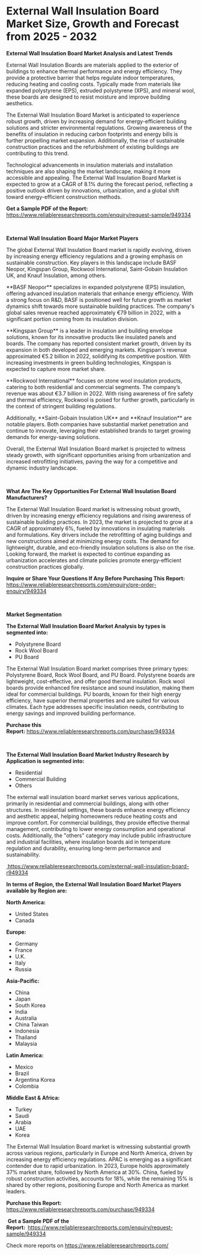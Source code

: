 <p><h1>External Wall Insulation Board Market Size, Growth and Forecast from 2025 - 2032</h1></p><p><strong>External Wall Insulation Board Market Analysis and Latest Trends</strong></p>
<p><p>External Wall Insulation Boards are materials applied to the exterior of buildings to enhance thermal performance and energy efficiency. They provide a protective barrier that helps regulate indoor temperatures, reducing heating and cooling costs. Typically made from materials like expanded polystyrene (EPS), extruded polystyrene (XPS), and mineral wool, these boards are designed to resist moisture and improve building aesthetics.</p><p>The External Wall Insulation Board Market is anticipated to experience robust growth, driven by increasing demand for energy-efficient building solutions and stricter environmental regulations. Growing awareness of the benefits of insulation in reducing carbon footprints and energy bills is further propelling market expansion. Additionally, the rise of sustainable construction practices and the refurbishment of existing buildings are contributing to this trend.</p><p>Technological advancements in insulation materials and installation techniques are also shaping the market landscape, making it more accessible and appealing. The External Wall Insulation Board Market is expected to grow at a CAGR of 8.1% during the forecast period, reflecting a positive outlook driven by innovations, urbanization, and a global shift toward energy-efficient construction methods.</p></p>
<p><strong>Get a Sample PDF of the Report:&nbsp;</strong> <a href="https://www.reliableresearchreports.com/enquiry/request-sample/949334?utm_campaign=2206&utm_medium=2&utm_source=Github&utm_content=ia&utm_term=30012025&utm_id=external-wall-insulation-board">https://www.reliableresearchreports.com/enquiry/request-sample/949334</a></p>
<p>&nbsp;</p>
<p><strong>External Wall Insulation Board Major Market Players</strong></p>
<p><p>The global External Wall Insulation Board market is rapidly evolving, driven by increasing energy efficiency regulations and a growing emphasis on sustainable construction. Key players in this landscape include BASF Neopor, Kingspan Group, Rockwool International, Saint-Gobain Insulation UK, and Knauf Insulation, among others.</p><p>**BASF Neopor** specializes in expanded polystyrene (EPS) insulation, offering advanced insulation materials that enhance energy efficiency. With a strong focus on R&D, BASF is positioned well for future growth as market dynamics shift towards more sustainable building practices. The company's global sales revenue reached approximately €79 billion in 2022, with a significant portion coming from its insulation division.</p><p>**Kingspan Group** is a leader in insulation and building envelope solutions, known for its innovative products like insulated panels and boards. The company has reported consistent market growth, driven by its expansion in both developed and emerging markets. Kingspan's revenue approximated €5.2 billion in 2022, solidifying its competitive position. With increasing investments in green building technologies, Kingspan is expected to capture more market share.</p><p>**Rockwool International** focuses on stone wool insulation products, catering to both residential and commercial segments. The company’s revenue was about €3.7 billion in 2022. With rising awareness of fire safety and thermal efficiency, Rockwool is poised for further growth, particularly in the context of stringent building regulations.</p><p>Additionally, **Saint-Gobain Insulation UK** and **Knauf Insulation** are notable players. Both companies have substantial market penetration and continue to innovate, leveraging their established brands to target growing demands for energy-saving solutions.</p><p>Overall, the External Wall Insulation Board market is projected to witness steady growth, with significant opportunities arising from urbanization and increased retrofitting initiatives, paving the way for a competitive and dynamic industry landscape.</p></p>
<p>&nbsp;</p>
<p><strong>What Are The Key Opportunities For External Wall Insulation Board Manufacturers?</strong></p>
<p><p>The External Wall Insulation Board market is witnessing robust growth, driven by increasing energy efficiency regulations and rising awareness of sustainable building practices. In 2023, the market is projected to grow at a CAGR of approximately 6%, fueled by innovations in insulating materials and formulations. Key drivers include the retrofitting of aging buildings and new constructions aimed at minimizing energy costs. The demand for lightweight, durable, and eco-friendly insulation solutions is also on the rise. Looking forward, the market is expected to continue expanding as urbanization accelerates and climate policies promote energy-efficient construction practices globally.</p></p>
<p><strong>Inquire or Share Your Questions If Any Before Purchasing This Report:</strong> <a href="https://www.reliableresearchreports.com/enquiry/pre-order-enquiry/949334?utm_campaign=2206&utm_medium=2&utm_source=Github&utm_content=ia&utm_term=30012025&utm_id=external-wall-insulation-board">https://www.reliableresearchreports.com/enquiry/pre-order-enquiry/949334</a></p>
<p>&nbsp;</p>
<p><strong>Market Segmentation</strong></p>
<p><strong>The External Wall Insulation Board Market Analysis by types is segmented into:</strong></p>
<p><ul><li>Polystyrene Board</li><li>Rock Wool Board</li><li>PU Board</li></ul></p>
<p><p>The External Wall Insulation Board market comprises three primary types: Polystyrene Board, Rock Wool Board, and PU Board. Polystyrene boards are lightweight, cost-effective, and offer good thermal insulation. Rock wool boards provide enhanced fire resistance and sound insulation, making them ideal for commercial buildings. PU boards, known for their high energy efficiency, have superior thermal properties and are suited for various climates. Each type addresses specific insulation needs, contributing to energy savings and improved building performance.</p></p>
<p><strong>Purchase this Report:&nbsp;</strong><a href="https://www.reliableresearchreports.com/purchase/949334?utm_campaign=2206&utm_medium=2&utm_source=Github&utm_content=ia&utm_term=30012025&utm_id=external-wall-insulation-board">https://www.reliableresearchreports.com/purchase/949334</a></p>
<p>&nbsp;</p>
<p><strong>The External Wall Insulation Board Market Industry Research by Application is segmented into:</strong></p>
<p><ul><li>Residential</li><li>Commercial Building</li><li>Others</li></ul></p>
<p><p>The external wall insulation board market serves various applications, primarily in residential and commercial buildings, along with other structures. In residential settings, these boards enhance energy efficiency and aesthetic appeal, helping homeowners reduce heating costs and improve comfort. For commercial buildings, they provide effective thermal management, contributing to lower energy consumption and operational costs. Additionally, the "others" category may include public infrastructure and industrial facilities, where insulation boards aid in temperature regulation and durability, ensuring long-term performance and sustainability.</p></p>
<p><a href="https://www.reliableresearchreports.com/external-wall-insulation-board-r949334?utm_campaign=2206&utm_medium=2&utm_source=Github&utm_content=ia&utm_term=30012025&utm_id=external-wall-insulation-board">&nbsp;https://www.reliableresearchreports.com/external-wall-insulation-board-r949334</a></p>
<p><strong>In terms of Region, the External Wall Insulation Board Market Players available by Region are:</strong></p>
<p>
    <p> <strong> North America: </strong>
        <ul>
            <li>United States</li>
            <li>Canada</li>
        </ul>
        </p> 
    <p> <strong> Europe: </strong>
        <ul>
            <li>Germany</li>
            <li>France</li>
            <li>U.K.</li>
            <li>Italy</li>
            <li>Russia</li>
        </ul>
        </p> 
    <p> <strong> Asia-Pacific: </strong>
        <ul>
            <li>China</li>
            <li>Japan</li>
            <li>South Korea</li>
            <li>India</li>
            <li>Australia</li>
            <li>China Taiwan</li>
            <li>Indonesia</li>
            <li>Thailand</li>
            <li>Malaysia</li>
        </ul>
        </p> 
    <p> <strong> Latin America: </strong>
        <ul>
            <li>Mexico</li>
            <li>Brazil</li>
            <li>Argentina Korea</li>
            <li>Colombia</li>
        </ul>
        </p> 
    <p> <strong> Middle East & Africa: </strong>
        <ul>
            <li>Turkey</li>
            <li>Saudi</li>
            <li>Arabia</li>
            <li>UAE</li>
            <li>Korea</li>
        </ul>
    </p>
    </p>
<p><p>The External Wall Insulation Board market is witnessing substantial growth across various regions, particularly in Europe and North America, driven by increasing energy efficiency regulations. APAC is emerging as a significant contender due to rapid urbanization. In 2023, Europe holds approximately 37% market share, followed by North America at 30%. China, fueled by robust construction activities, accounts for 18%, while the remaining 15% is shared by other regions, positioning Europe and North America as market leaders.</p></p>
<p><strong>Purchase this Report: </strong><a href="https://www.reliableresearchreports.com/purchase/949334?utm_campaign=2206&utm_medium=2&utm_source=Github&utm_content=ia&utm_term=30012025&utm_id=external-wall-insulation-board">https://www.reliableresearchreports.com/purchase/949334</a></p>
<p>&nbsp;<strong>Get a Sample PDF of the Report:&nbsp;&nbsp;</strong><a href="https://www.reliableresearchreports.com/enquiry/request-sample/949334?utm_campaign=2206&utm_medium=2&utm_source=Github&utm_content=ia&utm_term=30012025&utm_id=external-wall-insulation-board">https://www.reliableresearchreports.com/enquiry/request-sample/949334</a></p>
<p><strong></strong></p>
<p>Check more reports on <a href="https://www.reliableresearchreports.com/?utm_campaign=2206&utm_medium=2&utm_source=Github&utm_content=ia&utm_term=30012025&utm_id=external-wall-insulation-board">https://www.reliableresearchreports.com/</a></p>